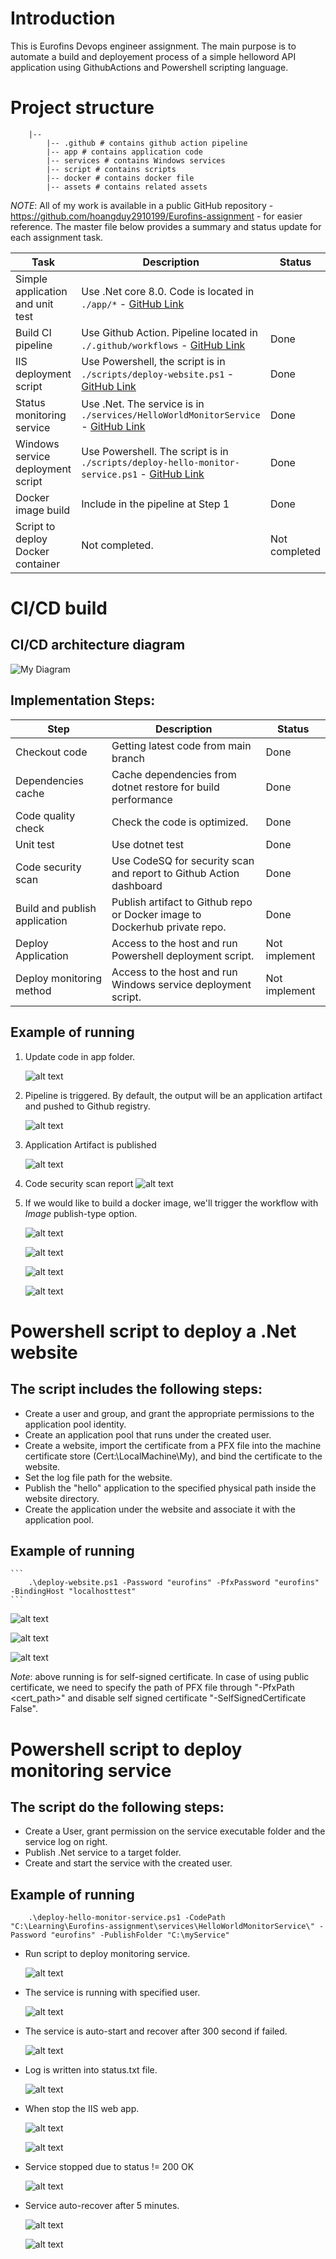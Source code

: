 # Introduction
This is Eurofins Devops engineer assignment. The main purpose is to automate a build and deployement process of a simple helloword API application using GithubActions and Powershell scripting language.
# Project structure
```
    |--
        |-- .github # contains github action pipeline
        |-- app # contains application code
        |-- services # contains Windows services
        |-- script # contains scripts
        |-- docker # contains docker file
        |-- assets # contains related assets
```

*NOTE*: All of my work is available in a public GitHub repository - https://github.com/hoangduy2910199/Eurofins-assignment - for easier reference. The master file below provides a summary and status update for each assignment task.

| Task                            | Description                                                                                                                                                                                                                       | Status        |
|---------------------------------|-----------------------------------------------------------------------------------------------------------------------------------------------------------------------------------------------------------------------------------|---------------|
| Simple application and unit test | Use .Net core 8.0. Code is located in `./app/*` - [GitHub Link](https://github.com/hoangduy2910199/Eurofins-assignment/tree/main/app)                                                                                           |               |
| Build CI pipeline               | Use Github Action. Pipeline located in `./.github/workflows` - [GitHub Link](https://github.com/hoangduy2910199/Eurofins-assignment/tree/main/.github/workflows)                                                               | Done          |
| IIS deployment script           | Use Powershell, the script is in `./scripts/deploy-website.ps1` - [GitHub Link](https://github.com/hoangduy2910199/Eurofins-assignment/blob/main/scripts/deploy-website.ps1)                                                  | Done          |
| Status monitoring service       | Use .Net. The service is in `./services/HelloWorldMonitorService` - [GitHub Link](https://github.com/hoangduy2910199/Eurofins-assignment/tree/main/services/HelloWorldMonitorService)                                          | Done          |
| Windows service deployment script | Use Powershell. The script is in `./scripts/deploy-hello-monitor-service.ps1` - [GitHub Link](https://github.com/hoangduy2910199/Eurofins-assignment/blob/main/scripts/deploy-hello-monitor-service.ps1)                       | Done          |
| Docker image build              | Include in the pipeline at Step 1                                                                                                                                                                                                | Done          |
| Script to deploy Docker container | Not completed.                                                                                                                                                                                                                   | Not completed |


# CI/CD build
## CI/CD architecture diagram

![My Diagram](./assets/cicd_diagram.PNG)

## Implementation Steps:

| Step                    | Description                                               | Status        |
|-------------------------|-----------------------------------------------------------|---------------|
| Checkout code           | Getting latest code from main branch                       | Done          |
| Dependencies cache      | Cache dependencies from dotnet restore for build performance | Done          |
| Code quality check      | Check the code is optimized.                               | Done          |
| Unit test               | Use dotnet test                                           | Done          |
| Code security scan      | Use CodeSQ for security scan and report to Github Action dashboard | Done          |
| Build and publish application | Publish artifact to Github repo or Docker image to Dockerhub private repo. | Done          |
| Deploy Application      | Access to the host and run Powershell deployment script.  | Not implement |
| Deploy monitoring method| Access to the host and run Windows service deployment script. | Not implement |


## Example of running

1. Update code in app folder.

    ![alt text](image.png)

2. Pipeline is triggered. By default, the output will be an application artifact and pushed to Github registry.

    ![alt text](image-1.png)

3. Application Artifact is published

    ![alt text](image-2.png)

4. Code security scan report
    ![alt text](image-3.png)

5. If we would like to build a docker image, we'll trigger the workflow with *Image* publish-type option.

    ![alt text](image-4.png)

    ![alt text](image-5.png)

    ![alt text](image-6.png)

    ![alt text](image-7.png)

# Powershell script to deploy a .Net website
## The script includes the following steps:
- Create a user and group, and grant the appropriate permissions to the application pool identity.
- Create an application pool that runs under the created user.
- Create a website, import the certificate from a PFX file into the machine certificate store (Cert:\LocalMachine\My), and bind the certificate to the website.
- Set the log file path for the website.
- Publish the "hello" application to the specified physical path inside the website directory.
- Create the application under the website and associate it with the application pool.

## Example of running
    ```
        .\deploy-website.ps1 -Password "eurofins" -PfxPassword "eurofins" -BindingHost "localhosttest"
    ```


![alt text](./assets/image.png)

![alt text](./assets/image_2.png)

![alt text](./assets/image_3.png)


*Note*: above running is for self-signed certificate. In case of using public certificate, we need to specify the path of PFX file through "-PfxPath <cert_path>" and disable self signed certificate "-SelfSignedCertificate False".

# Powershell script to deploy monitoring service
## The script do the following steps:
- Create a User, grant permission on the service executable folder and the service log on right.
- Publish .Net service to a target folder.
- Create and start the service with the created user.

## Example of running
    
        .\deploy-hello-monitor-service.ps1 -CodePath "C:\Learning\Eurofins-assignment\services\HelloWorldMonitorService\" -Password "eurofins" -PublishFolder "C:\myService"
    

- Run script to deploy monitoring service.

    ![alt text](image-8.png)

- The service is running with specified user.

    ![alt text](image-9.png)

- The service is auto-start and recover after 300 second if failed.

    ![alt text](image-11.png)

- Log is written into status.txt file.

    ![alt text](image-10.png)

- When stop the IIS web app.

    ![alt text](image-12.png)

    ![alt text](image-13.png)

- Service stopped due to status != 200 OK

    ![alt text](image-14.png)

- Service auto-recover after 5 minutes.

    ![alt text](image-15.png)

    ![alt text](image-16.png)
